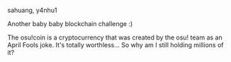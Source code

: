sahuang, y4nhu1

Another baby baby blockchain challenge :)

The osu!coin is a cryptocurrency that was created by the osu! team as an April Fools joke. It's totally worthless... So why am I still holding millions of it?
